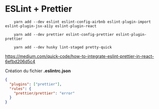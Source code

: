 # ESLint + Prettier

```yarn
    yarn add --dev eslint eslint-config-airbnb eslint-plugin-import eslint-plugin-jsx-a11y eslint-plugin-react
```

```yarn
    yarn add --dev prettier eslint-config-prettier eslint-plugin-prettier
```

```yarn
    yarn add --dev husky lint-staged pretty-quick
```

https://medium.com/quick-code/how-to-integrate-eslint-prettier-in-react-6efbd206d5c4

Création du fichier **.eslintrc.json**

```json
{
  "plugins": ["prettier"],
  "rules": {
    "prettier/prettier": "error"
  }
}
```
